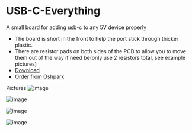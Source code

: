 # USB-C-Everything
A small board for adding usb-c to any 5V device properly

- The board is short in the front to help the port stick through thicker plastic.
- There are resistor pads on both sides of the PCB to allow you to move them out of the way if need be(only use 2 resistors total, see example pictures)
- [Download](https://github.com/pbanj/USB-C-Everything/blob/main/USB-C%20Everything.zip)
- [Order from Oshpark](https://oshpark.com/shared_projects/k5mAT5kC)


Pictures
![image](https://user-images.githubusercontent.com/17306233/209293541-a2a7e75b-6b8b-4ac6-bdfd-49d3a7cbe7b8.png)

![image](https://user-images.githubusercontent.com/17306233/209294151-02ab68af-0e26-4c21-b20d-5ce9a87299b3.png)

![image](https://user-images.githubusercontent.com/17306233/209297996-01a18d60-047c-490a-b9e7-fd4dde0d301e.png)

![image](https://user-images.githubusercontent.com/17306233/209298160-1749b050-4483-4e72-b9ea-2824cd49c184.png)



